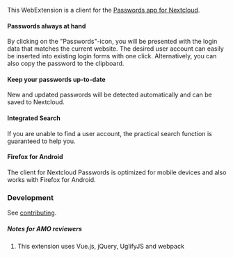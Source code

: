 This WebExtension is a client for the [Passwords app for Nextcloud](https://github.com/marius-wieschollek/passwords-legacy).

#### Passwords always at hand
By clicking on the "Passwords"-icon, you will be presented with the login data that matches the current website. The desired user account can easily be inserted into existing login forms with one click. Alternatively, you can also copy the password to the clipboard.

#### Keep your passwords up-to-date
New and updated passwords will be detected automatically and can be saved to Nextcloud.

#### Integrated Search
If you are unable to find a user account, the practical search function is guaranteed to help you.

#### Firefox for Android
The client for Nextcloud Passwords is optimized for mobile devices and also works with Firefox for Android.

### Development
See [contributing](Contributing.md).

##### Notes for AMO reviewers
1. This extension uses Vue.js, jQuery, UglifyJS and webpack